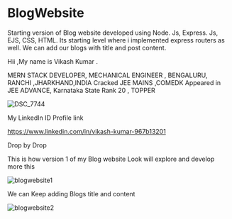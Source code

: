 # BlogWebsite
Starting version of Blog website developed using Node. Js, Express. Js, EJS, CSS, HTML. Its starting level where i implemented express routers as well. We can add our blogs with title and post content. 



Hii ,My name is Vikash Kumar .

MERN STACK DEVELOPER,
MECHANICAL ENGINEER ,
BENGALURU,
RANCHI ,JHARKHAND,INDIA
Cracked JEE MAINS ,COMEDK Appeared in JEE ADVANCE,
Karnataka State Rank 20 ,
TOPPER 



![DSC_7744](https://user-images.githubusercontent.com/96519578/172456816-83759358-d531-42e6-ad75-20f03002bd6b.jpg)


My LinkedIn ID Profile link


https://www.linkedin.com/in/vikash-kumar-967b13201


Drop by Drop 

This is how version 1 of my Blog website Look will explore and develop more this 

![blogwebsite1](https://user-images.githubusercontent.com/96519578/172457382-07a8b2bc-00ee-4af6-8078-be4ddd892fc7.png)

We can Keep adding Blogs title and content 

![blogwebsite2](https://user-images.githubusercontent.com/96519578/172457387-f1ca8fe5-cb5e-4d58-95da-026a2c8039ed.png)


